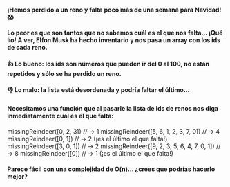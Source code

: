 #### ¡Hemos perdido a un reno y falta poco más de una semana para Navidad! 😱

#### Lo peor es que son tantos que no sabemos cuál es el que nos falta... ¡Qué lío! A ver, Elfon Musk ha hecho inventario y nos pasa un array con los ids de cada reno.

#### 👍 **Lo bueno:** los ids son números que pueden ir del 0 al 100, no están repetidos y sólo se ha perdido un reno.

#### 👎 **Lo malo:** la lista está desordenada y podría faltar el último...

#### Necesitamos una función que al pasarle la lista de ids de renos nos diga inmediatamente cuál es el que falta:

missingReindeer([0, 2, 3]) // -> 1
missingReindeer([5, 6, 1, 2, 3, 7, 0]) // -> 4
missingReindeer([0, 1]) // -> 2 (¡es el último el que falta!)
missingReindeer([3, 0, 1]) // -> 2
missingReindeer([9, 2, 3, 5, 6, 4, 7, 0, 1]) // -> 8
missingReindeer([0]) // -> 1 (¡es el último el que falta!)

#### Parece fácil con una complejidad de O(n)... ¿crees que podrías hacerlo mejor?
